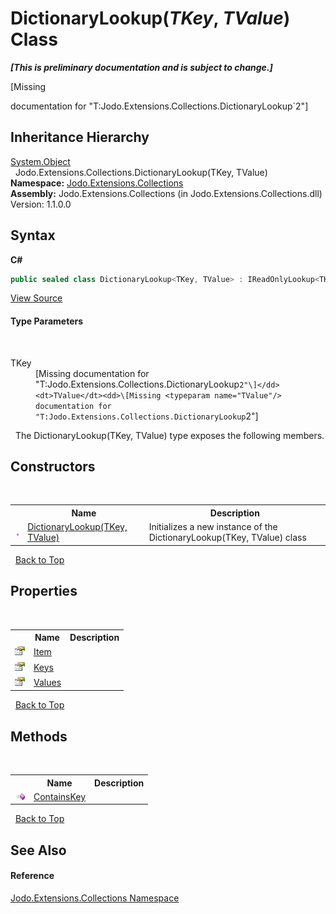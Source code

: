 # DictionaryLookup(*TKey*, *TValue*) Class
 _**\[This is preliminary documentation and is subject to change.\]**_

\[Missing <summary> documentation for "T:Jodo.Extensions.Collections.DictionaryLookup`2"\]


## Inheritance Hierarchy
<a href="https://docs.microsoft.com/dotnet/api/system.object" target="_blank" rel="noopener noreferrer">System.Object</a><br />&nbsp;&nbsp;Jodo.Extensions.Collections.DictionaryLookup(TKey, TValue)<br />
**Namespace:**&nbsp;<a href="N_Jodo_Extensions_Collections">Jodo.Extensions.Collections</a><br />**Assembly:**&nbsp;Jodo.Extensions.Collections (in Jodo.Extensions.Collections.dll) Version: 1.1.0.0

## Syntax

**C#**<br />
``` C#
public sealed class DictionaryLookup<TKey, TValue> : IReadOnlyLookup<TKey, TValue>

```

<a href="https://github.com/JosephJShort/Jodo.Extensions/blob/main/src/Jodo.Extensions.Collections/DictionaryLookup.cs" rel="noopener noreferrer" title="View the source code">View Source</a><br />

#### Type Parameters
&nbsp;<dl><dt>TKey</dt><dd>\[Missing <typeparam name="TKey"/> documentation for "T:Jodo.Extensions.Collections.DictionaryLookup`2"\]</dd><dt>TValue</dt><dd>\[Missing <typeparam name="TValue"/> documentation for "T:Jodo.Extensions.Collections.DictionaryLookup`2"\]</dd></dl>&nbsp;
The DictionaryLookup(TKey, TValue) type exposes the following members.


## Constructors
&nbsp;<table><tr><th></th><th>Name</th><th>Description</th></tr><tr><td>![Public method](media/pubmethod.gif "Public method")</td><td><a href="M_Jodo_Extensions_Collections_DictionaryLookup_2__ctor">DictionaryLookup(TKey, TValue)</a></td><td>
Initializes a new instance of the DictionaryLookup(TKey, TValue) class</td></tr></table>&nbsp;
<a href="#dictionarylookup(*tkey*,-*tvalue*)-class">Back to Top</a>

## Properties
&nbsp;<table><tr><th></th><th>Name</th><th>Description</th></tr><tr><td>![Public property](media/pubproperty.gif "Public property")</td><td><a href="P_Jodo_Extensions_Collections_DictionaryLookup_2_Item">Item</a></td><td /></tr><tr><td>![Public property](media/pubproperty.gif "Public property")</td><td><a href="P_Jodo_Extensions_Collections_DictionaryLookup_2_Keys">Keys</a></td><td /></tr><tr><td>![Public property](media/pubproperty.gif "Public property")</td><td><a href="P_Jodo_Extensions_Collections_DictionaryLookup_2_Values">Values</a></td><td /></tr></table>&nbsp;
<a href="#dictionarylookup(*tkey*,-*tvalue*)-class">Back to Top</a>

## Methods
&nbsp;<table><tr><th></th><th>Name</th><th>Description</th></tr><tr><td>![Public method](media/pubmethod.gif "Public method")</td><td><a href="M_Jodo_Extensions_Collections_DictionaryLookup_2_ContainsKey">ContainsKey</a></td><td /></tr></table>&nbsp;
<a href="#dictionarylookup(*tkey*,-*tvalue*)-class">Back to Top</a>

## See Also


#### Reference
<a href="N_Jodo_Extensions_Collections">Jodo.Extensions.Collections Namespace</a><br />